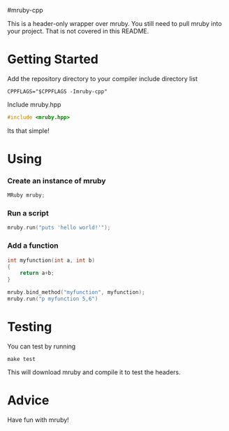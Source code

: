 #mruby-cpp

This is a header-only wrapper over mruby. You still need to pull mruby into your project. That is not covered in this README.

# Getting Started

Add the repository directory to your compiler include directory list

```
CPPFLAGS="$CPPFLAGS -Imruby-cpp"
```

Include mruby.hpp

```c++
#include <mruby.hpp>
```

Its that simple!

# Using

### Create an instance of mruby

```c++
MRuby mruby;
```

### Run a script

```c++
mruby.run("puts 'hello world!'");
```

### Add a function

```c++
int myfunction(int a, int b)
{
	return a+b;
}

mruby.bind_method("myfunction", myfunction);
mruby.run("p myfunction 5,6")
```

# Testing

You can test by running

```
make test
```

This will download mruby and compile it to test the headers.

# Advice

Have fun with mruby!
